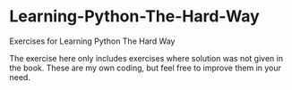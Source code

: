 # Learning-Python-The-Hard-Way
Exercises for Learning Python The Hard Way

The exercise here only includes exercises where solution was not given in the book.
These are my own coding, but feel free to improve them in your need.
